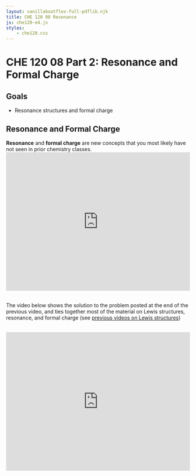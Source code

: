 ```yaml
---
layout: vanillabootflex-full-pdflib.njk
title: CHE 120 08 Resonance
js: che120-e4.js
styles:
	- che120.css
---
```


# CHE 120 08 Part 2: Resonance and Formal Charge

## Goals

- Resonance structures and formal charge


## Resonance and Formal Charge

<div class="alert alert-primary">
<strong>Resonance</strong> and <strong>formal charge</strong> are new concepts that you most likely have not seen in prior chemistry classes. 
</div>

<div style="position: relative; width: 100%; height: 0; padding-bottom: 75%;">
    <iframe style="position: absolute; width: 100%; height: 100%; border: 0;" scrolling="no" src="https://expl.ai/ZZLAUZM?mode=embed" frameborder="0" allowfullscreen></iframe>
</div>

<br>

The video below shows the solution to the problem posted at the end of the previous video, and ties together most of the material on Lewis structures, resonance, and formal charge (see [previous videos on Lewis structures](/che120-08-Bonding))

<br>

<div style="position: relative; width: 100%; height: 0; padding-bottom: 75%;">
    <iframe style="position: absolute; width: 100%; height: 100%; border: 0;" scrolling="no" src="https://expl.ai/JXKBVNE?mode=embed" frameborder="0" allowfullscreen></iframe>
</div>